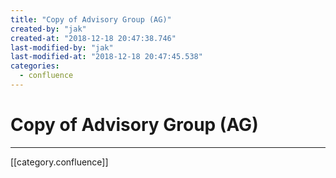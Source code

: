 ```yaml
---
title: "Copy of Advisory Group (AG)"
created-by: "jak"
created-at: "2018-12-18 20:47:38.746"
last-modified-by: "jak"
last-modified-at: "2018-12-18 20:47:45.538"
categories:
  - confluence
---
```


# Copy of Advisory Group (AG)


---

[[category.confluence]]
